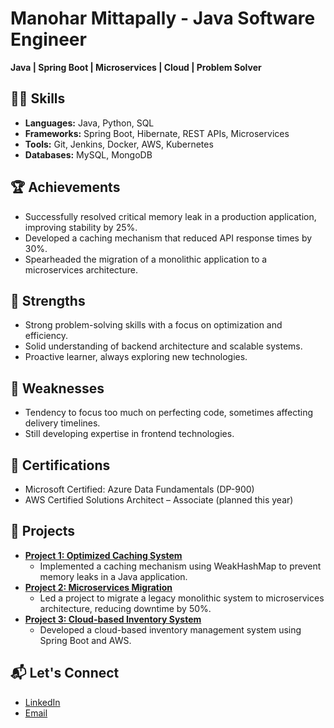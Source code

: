 # Manohar Mittapally - Java Software Engineer

**Java | Spring Boot | Microservices | Cloud | Problem Solver**

## 👨‍💻 Skills
- **Languages:** Java, Python, SQL
- **Frameworks:** Spring Boot, Hibernate, REST APIs, Microservices
- **Tools:** Git, Jenkins, Docker, AWS, Kubernetes
- **Databases:** MySQL, MongoDB

## 🏆 Achievements
- Successfully resolved critical memory leak in a production application, improving stability by 25%.
- Developed a caching mechanism that reduced API response times by 30%.
- Spearheaded the migration of a monolithic application to a microservices architecture.

## 💪 Strengths
- Strong problem-solving skills with a focus on optimization and efficiency.
- Solid understanding of backend architecture and scalable systems.
- Proactive learner, always exploring new technologies.

## 🧩 Weaknesses
- Tendency to focus too much on perfecting code, sometimes affecting delivery timelines.
- Still developing expertise in frontend technologies.

## 📜 Certifications
- Microsoft Certified: Azure Data Fundamentals (DP-900)
- AWS Certified Solutions Architect – Associate (planned this year)

## 💼 Projects
- **[Project 1: Optimized Caching System](https://github.com/mittapally-manohar/optimized-caching-system)**
  - Implemented a caching mechanism using WeakHashMap to prevent memory leaks in a Java application.
- **[Project 2: Microservices Migration](https://github.com/mittapally-manohar/microservices-migration)**
  - Led a project to migrate a legacy monolithic system to microservices architecture, reducing downtime by 50%.
- **[Project 3: Cloud-based Inventory System](https://github.com/mittapally-manohar/cloud-inventory-system)**
  - Developed a cloud-based inventory management system using Spring Boot and AWS.

## 📬 Let's Connect
- [LinkedIn](https://www.linkedin.com/in/manohar-mittapally/)
- [Email](mailto:mittapallymanohar194@gmail.com)
